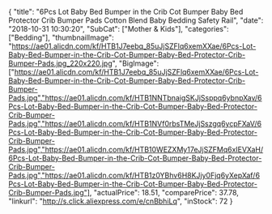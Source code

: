 {
	"title": "6Pcs Lot Baby Bed Bumper in the Crib Cot Bumper Baby Bed Protector Crib Bumper Pads Cotton Blend Baby Bedding Safety Rail",
	"date": "2018-10-31 10:30:20",
	"SubCat": ["Mother & Kids"],
	"categories": ["Bedding"],
	"thumbnailImage": "https://ae01.alicdn.com/kf/HTB1J7eebq_85uJjSZFlq6xemXXae/6Pcs-Lot-Baby-Bed-Bumper-in-the-Crib-Cot-Bumper-Baby-Bed-Protector-Crib-Bumper-Pads.jpg_220x220.jpg",
	"BigImage": ["https://ae01.alicdn.com/kf/HTB1J7eebq_85uJjSZFlq6xemXXae/6Pcs-Lot-Baby-Bed-Bumper-in-the-Crib-Cot-Bumper-Baby-Bed-Protector-Crib-Bumper-Pads.jpg","https://ae01.alicdn.com/kf/HTB1NNTbnaigSKJjSsppq6ybnpXav/6Pcs-Lot-Baby-Bed-Bumper-in-the-Crib-Cot-Bumper-Baby-Bed-Protector-Crib-Bumper-Pads.jpg","https://ae01.alicdn.com/kf/HTB1NVf0rbsTMeJjSszgq6ycpFXaV/6Pcs-Lot-Baby-Bed-Bumper-in-the-Crib-Cot-Bumper-Baby-Bed-Protector-Crib-Bumper-Pads.jpg","https://ae01.alicdn.com/kf/HTB10WEZXMy17eJjSZFMq6xIEVXaH/6Pcs-Lot-Baby-Bed-Bumper-in-the-Crib-Cot-Bumper-Baby-Bed-Protector-Crib-Bumper-Pads.jpg","https://ae01.alicdn.com/kf/HTB1z0YBhv6H8KJjy0Fjq6yXepXaf/6Pcs-Lot-Baby-Bed-Bumper-in-the-Crib-Cot-Bumper-Baby-Bed-Protector-Crib-Bumper-Pads.jpg"],
	"actualPrice": 18.51,
	"comparePrice": 37.78,
	"linkurl": "http://s.click.aliexpress.com/e/cnBbhiLq",
	"inStock": 72
}
